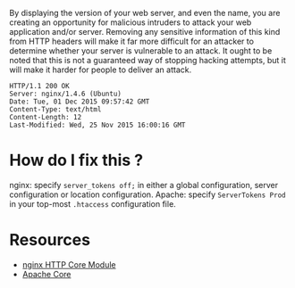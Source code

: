 By displaying the version of your web server, and even the name, you are creating an opportunity for malicious intruders to attack your web application and/or server. 
Removing any sensitive information of this kind from HTTP headers will make it far more difficult for an attacker to determine whether your server is vulnerable to an attack.
It ought to be noted that this is not a guaranteed way of stopping hacking attempts, but it will make it harder for people to deliver an attack.

```
HTTP/1.1 200 OK
Server: nginx/1.4.6 (Ubuntu)
Date: Tue, 01 Dec 2015 09:57:42 GMT
Content-Type: text/html
Content-Length: 12
Last-Modified: Wed, 25 Nov 2015 16:00:16 GMT
```

# How do I fix this ?

nginx: specify `server_tokens off;` in either a global configuration, server configuration or location configuration.
Apache: specify `ServerTokens Prod` in your top-most `.htaccess` configuration file.

# Resources

* [nginx HTTP Core Module](http://devdocs.io/nginx/http/ngx_http_core_module#server_tokens)
* [Apache Core](http://devdocs.io/apache_http_server/mod/core#servertokens)
